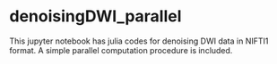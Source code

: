 # denoisingDWI_parallel
This jupyter notebook has julia codes for denoising DWI data in NIFTI1 format. A simple parallel computation procedure is included.
